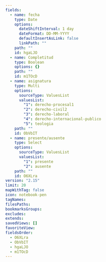 ```yaml
---
fields:
  - name: fecha
    type: Date
    options:
      dateShiftInterval: 1 day
      dateFormat: DD-MM-YYYY
      defaultInsertAsLink: false
      linkPath: ""
    path: ""
    id: hgaLJO
  - name: Completitud
    type: Boolean
    options: {}
    path: ""
    id: m1TOcD
  - name: asignatura
    type: Multi
    options:
      sourceType: ValuesList
      valuesList:
        "1": derecho-procesal1
        "2": derecho-civil2
        "3": derecho-laboral
        "4": derecho-internacional-publico
        "5": teologia
    path: ""
    id: ObVbIT
  - name: presente/ausente
    type: Select
    options:
      sourceType: ValuesList
      valuesList:
        "1": presente
        "2": ausente
    path: ""
    id: O6XLra
version: "2.15"
limit: 20
mapWithTag: false
icon: notebook-pen
tagNames: 
filesPaths: 
bookmarksGroups: 
excludes: 
extends: 
savedViews: []
favoriteView: 
fieldsOrder:
  - O6XLra
  - ObVbIT
  - hgaLJO
  - m1TOcD
---
```

